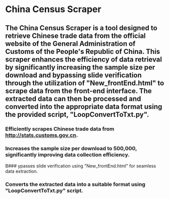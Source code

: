 # China Census Scraper
 

## The China Census Scraper is a tool designed to retrieve Chinese trade data from the official website of the General Administration of Customs of the People's Republic of China. This scraper enhances the efficiency of data retrieval by significantly increasing the sample size per download and bypassing slide verification through the utilization of "New_frontEnd.html" to scrape data from the front-end interface. The extracted data can then be processed and converted into the appropriate data format using the provided script, "LoopConvertToTxt.py".

 

### Efficiently scrapes Chinese trade data from http://stats.customs.gov.cn.
### Increases the sample size per download to 500,000, significantly improving data collection efficiency.
B### ypasses slide verification using "New_frontEnd.html" for seamless data extraction.
### Converts the extracted data into a suitable format using "LoopConvertToTxt.py" script.